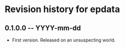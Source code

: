 # Revision history for epdata

## 0.1.0.0 -- YYYY-mm-dd

* First version. Released on an unsuspecting world.
